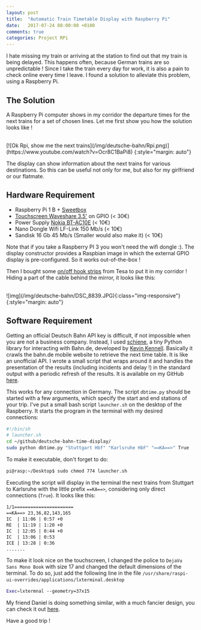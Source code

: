 ```yaml
---
layout: post
title:  "Automatic Train Timetable Display with Raspberry Pi"
date:   2017-07-24 08:00:00 +0100
comments: true
categories: Project RPi
---
```


I hate missing my train or arriving at the station to find out that my train is being delayed. This happens often, because German trains are so unpredictable ! Since I take the train every day for work, it is also a pain to check online every time I leave. I found a solution to alleviate this problem, using a Raspberry Pi. 

The Solution
------------

A Raspberry Pi computer shows in my corridor the departure times for the next trains for a set of chosen lines. Let me first show you how the solution looks like ! 

<br>
[![Ok Rpi, show me the next trains](/img/deutsche-bahn/Rpi.png)](https://www.youtube.com/watch?v=Ocr8C1BaPi8)
{:style="margin: auto"}
<br>

The display can show information about the next trains for various destinations. So this can be useful not only for me, but also for my girlfriend or our flatmate. 

Hardware Requirement
--------------------

- Raspberry Pi 1 B + [Sweetbox][Sweetbox]
- [Touchscreen Waveshare 3.5'][screen] on GPIO (< 30€)
- Power Supply [Nokia BT-AC10E][nokia] (< 10€)
- Nano Dongle Wifi LF-Link 150 Mb/s (< 10€)
- Sandisk 16 Gb 45 Mb/s (Smaller would also make it) (< 10€)

Note that if you take a Raspberry PI 3 you won't need the wifi dongle :). The display constructor provides a Raspbian image in which the external GPIO display is pre-configured. So it works out-of-the-box ! 

Then I bought some [on/off hook strips][tesa] from Tesa to put it in my corridor ! Hiding a part of the cable behind the mirror, it looks like this: 

<br>
![img](/img/deutsche-bahn/DSC_8839.JPG){:class="img-responsive"}
{:style="margin: auto"}
<br>


Software Requirement
--------------------

Getting an official Deutsch Bahn API key is difficult, if not impossible when you are not a business company. Instead, I used [schiene][schiene], a tiny Python library for interacting with Bahn.de, developed by [Kevin Kennell][kennell]. Basically it crawls the bahn.de mobile website to retrieve the next time table. It is like an unofficial API. I wrote a small script that wraps around it and handles the presentation of the results (including incidents and delay !) in the standard output with a periodic refresh of the results. It is available on my GitHub [here][dbtime]. 

This works for any connection in Germany. The script `dbtime.py` should be started with a few arguments, which specify the start and end stations of your trip. I've put a small bash script `launcher.sh` on the desktop of the Raspberry. It starts the program in the terminal with my desired connections:

```bash
#!/bin/sh
# launcher.sh
cd ~/github/deutsche-bahn-time-display/
sudo python dbtime.py "Stuttgart Hbf" "Karlsruhe HbF" "==KA==>" True
```

To make it executable, don't forget to do:

```bash
pi@rasp:~/Desktop$ sudo chmod 774 launcher.sh
```

Executing the script will display in the terminal the next trains from Stuttgart to Karlsruhe with the little prefix `==KA==>`, considering only direct connections (`True`). It looks like this:

```
1/1======================
==KA==> 23,36,82,143,165
IC  | 11:06 | 0:57 +0
RE  | 11:19 | 1:20 +0
IC  | 12:05 | 0:44 +0
IC  | 13:06 | 0:53 
ICE | 13:28 | 0:36 
.......
```

To make it look nice on the touchscreen, I changed the police to `DejaVu Sans Mono Book` with size 17 and changed the default dimensions of the terminal. To do so, just add the following line in the file `/usr/share/raspi-ui-overrides/applications/lxterminal.desktop`

```bash
Exec=lxtermnal --geometry=37x15
```

My friend Daniel is doing something similar, with a much fancier design, you can check it out [here][sancho].

Have a good trip ! 

[sancho]: https://hackaday.io/project/9690-tram-departure-time-indicator

[Sweetbox]: https://www.amazon.de/Sweetbox-Geh%C3%A4use-Raspberry-Modell-K%C3%BChlk%C3%B6rper/dp/B00IF9LIHC

[screen]: https://www.amazon.de/Waveshare-Raspberry-Resistive-Interface-Rapsberry-pi/dp/B00OZLG2YS/ref=sr_1_9?ie=UTF8&qid=1500132927&sr=8-9&keywords=waveshare+raspberry+pi+touchscreen

[tesa]:https://www.amazon.de/gp/product/B000WL4T8Q/ref=oh_aui_search_detailpage?ie=UTF8&psc=1
[kennell]: https://github.com/kennell
[schiene]: https://github.com/kennell/schiene
[dbtime]: https://github.com/edouardfouche/deutsche-bahn-time-display

[nokia]: https://www.amazon.de/Nokia-AC-10-Energiespar-Reiseladeger%C3%A4t-Micro-USB/dp/B002DPPKL4/ref=sr_1_1?s=computers&ie=UTF8&qid=1500133198&sr=1-1&keywords=Nokia+BT-AC10E